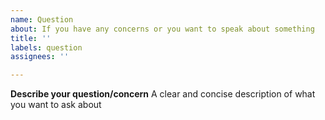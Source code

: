 ```yaml
---
name: Question
about: If you have any concerns or you want to speak about something
title: ''
labels: question
assignees: ''

---
```


**Describe your question/concern**
A clear and concise description of what you want to ask about
